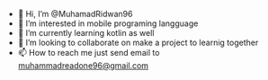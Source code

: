 - 👋 Hi, I’m @MuhamadRidwan96
- 👀 I’m interested in mobile programing langguage
- 🌱 I’m currently learning kotlin as well
- 💞️ I’m looking to collaborate on make a project to learnig together
- 📫 How to reach me just send email to muhammadreadone96@gmail.com

<!---
MuhamadRidwan96/MuhamadRidwan96 is a ✨ special ✨ repository because its `README.md` (this file) appears on your GitHub profile.
You can click the Preview link to take a look at your changes.
--->
